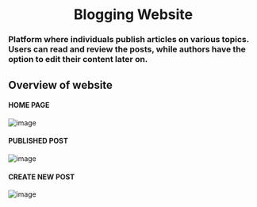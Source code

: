 <H1 align="center">
Blogging Website </H1>


### Platform where individuals publish articles on various topics. Users can read and review the posts, while authors have the option to edit their content later on.


## Overview of website
#### HOME PAGE
![image](https://github.com/shraddha1201/Blog-Website/assets/93818933/5ae9f31d-d7f1-4eea-ab41-ab4f8ab85bd4)

#### PUBLISHED POST
![image](https://github.com/shraddha1201/Blog-Website/assets/93818933/f39e4474-f3c1-4cbc-9d54-3bfc1f7b9c30)

#### CREATE NEW POST
![image](https://github.com/shraddha1201/Blog-Website/assets/93818933/b92910c0-cdec-456a-ad8c-1405204a2671)
